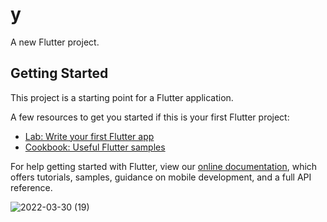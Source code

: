 # y

A new Flutter project.

## Getting Started

This project is a starting point for a Flutter application.

A few resources to get you started if this is your first Flutter project:

- [Lab: Write your first Flutter app](https://flutter.dev/docs/get-started/codelab)
- [Cookbook: Useful Flutter samples](https://flutter.dev/docs/cookbook)

For help getting started with Flutter, view our
[online documentation](https://flutter.dev/docs), which offers tutorials,
samples, guidance on mobile development, and a full API reference.

![2022-03-30 (19)](https://user-images.githubusercontent.com/101062549/160882014-26fd8d0d-7427-40aa-8e79-7516a20ba3da.png)
